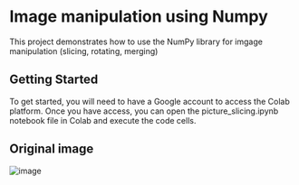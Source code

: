 # Image manipulation using Numpy
This project demonstrates how to use the NumPy library for imgage manipulation (slicing, rotating, merging)
## Getting Started
To get started, you will need to have a Google account to access the Colab platform. Once you have access, you can open the picture_slicing.ipynb notebook file in Colab and execute the code cells.
## Original image 
![image](https://user-images.githubusercontent.com/74529160/223140101-5c2b19eb-052c-443a-8f3c-20b27b041b17.png)
